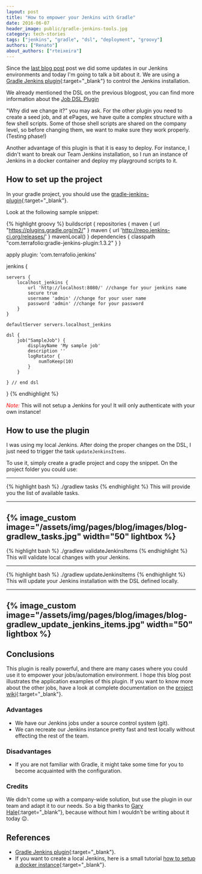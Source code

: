 ```yaml
---
layout: post
title: "How to empower your Jenkins with Gradle"
date: 2016-06-07
header_image: public/gradle-jenkins-tools.jpg
category: tech-stories
tags: ["jenkins", "gradle", "dsl", "deployment", "groovy"]
authors: ["Renato"]
about_authors: ["rteixeira"]
---
```


Since the [last blog post](/blog/tech-stories/jenkins-job-dsl-plugin/) post we did some updates in our Jenkins environments and today I'm going to talk a bit about it.
We are using a [Gradle Jenkins plugin](https://github.com/ghale/gradle-jenkins-plugin){:target="_blank"} to control the Jenkins installation.

We already mentioned the DSL on the previous blogpost, you can find more information about the [Job DSL Plugin](/blog/tech-stories/jenkins-job-dsl-plugin/)

"Why did we change it?" you may ask.
For the other plugin you need to create a seed job, and at ePages, we have quite a complex structure with a few shell scripts.
Some of those shell scripts are shared on the company level, so before changing them, we want to make sure they work properly. (Testing phase!)

Another advantage of this plugin is that it is easy to deploy.
For instance, I didn't want to break our Team Jenkins installation, so I run an instance of Jenkins in a docker container and deploy my playground scripts to it.

## How to set up the project

In your gradle project, you should use the [gradle-jenkins-plugin](https://github.com/ghale/gradle-jenkins-plugin){:target="_blank"}.

Look at the following sample snippet:

{% highlight groovy %}
buildscript {
  repositories {
    maven { url "https://plugins.gradle.org/m2/" }
    maven { url 'http://repo.jenkins-ci.org/releases/' }
    mavenLocal()
  }
  dependencies {
    classpath "com.terrafolio:gradle-jenkins-plugin:1.3.2"
  }
}

apply plugin: 'com.terrafolio.jenkins'

jenkins {

    servers {
        localhost_jenkins {
            url 'http://localhost:8080/' //change for your jenkins name
            secure true
            username 'admin' //change for your user name
            password 'admin' //change for your password
        }
    }

    defaultServer servers.localhost_jenkins

    dsl {
        job("SampleJob") {
            displayName 'My sample job'
            description ''
            logRotator {
                numToKeep(10)
            }
        }

    } // end dsl
}
{% endhighlight %}

*<font color='red'>Note:</font>* This will not setup a Jenkins for you!
It will only authenticate with your own instance!

## How to use the plugin

I was using my local Jenkins.
After doing the proper changes on the DSL, I just need to trigger the task `updateJenkinsItems`.

To use it, simply create a gradle project and copy the snippet.
On the project folder you could use:

-----------------------
{% highlight bash %}
./gradlew tasks
{% endhighlight %}
This will provide you the list of available tasks.

-----------------------
{% image_custom image="/assets/img/pages/blog/images/blog-gradlew_tasks.jpg" width="50" lightbox %}
-----------------------
{% highlight bash %}
./gradlew validateJenkinsItems
{% endhighlight %}
This will validate local changes with your Jenkins.

-----------------------
{% highlight bash %}
./gradlew updateJenkinsItems
{% endhighlight %}
This will update your Jenkins installation with the DSL defined locally.

-----------------------
{% image_custom image="/assets/img/pages/blog/images/blog-gradlew_update_jenkins_items.jpg" width="50" lightbox %}
-----------------------

## Conclusions

This plugin is really powerful, and there are many cases where you could use it to empower your jobs/automation environment.
I hope this blog post illustrates the application examples of this plugin.
If you want to know more about the other jobs, have a look at complete documentation on the [project wiki](https://github.com/ghale/gradle-jenkins-plugin/wiki){:target="_blank"}.

### Advantages

- We have our Jenkins jobs under a source control system (git).
- We can recreate our Jenkins instance pretty fast and test locally without effecting the rest of the team.

### Disadvantages

- If you are not familiar with Gradle, it might take some time for you to become acquainted with the configuration.


### Credits

We didn't come up with a company-wide solution, but use the plugin in our team and adapt it to our needs.
So a big thanks to [Gary Hale](https://github.com/ghale){:target="_blank"}, because without him I wouldn't be writing about it today 😉.

## References

- [Gradle Jenkins plugin](https://github.com/ghale/gradle-jenkins-plugin){:target="_blank"}.
- If you want to create a local Jenkins, here is a small tutorial [how to setup a docker instance](https://hub.docker.com/_/jenkins/){:target="_blank"}.
